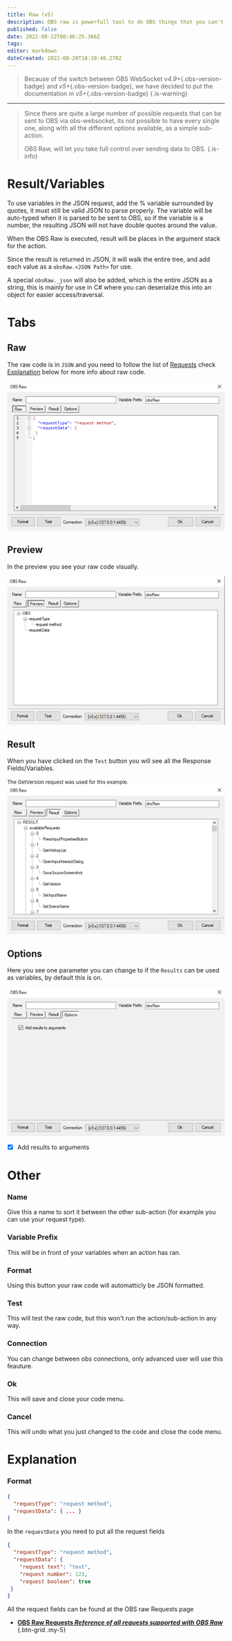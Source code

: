 ```yaml
---
title: Raw (v5)
description: OBS raw is powerfull tool to do OBS things that you can't do in regular sub-actions.
published: false
date: 2022-08-22T00:46:25.366Z
tags: 
editor: markdown
dateCreated: 2022-08-20T18:39:46.278Z
---
```


> Because of the switch between OBS WebSocket *v4.9+*{.obs-version-badge} and *v5+*{.obs-version-badge}, we have decided to put the documentation in *v5+*{.obs-version-badge}
{.is-warning}
---
> Since there are quite a large number of possible requests that can be sent to OBS via obs-websocket, its not possible to have every single one, along with all the different options available, as a simple sub-action.
>
> OBS Raw, will let you take full control over sending data to OBS.
{.is-info}
# Result/Variables
To use variables in the JSON request, add the % variable surrounded by quotes, it must still be valid JSON to parse properly.  The variable will be auto-typed when it is parsed to be sent to OBS, so if the variable is a number, the resulting JSON will not have double quotes around the value.

When the OBS Raw is executed, result will be places in the argument stack for the action.

Since the result is returned in JSON, it will walk the entire tree, and add each value as a `obsRaw.<JSON Path>` for use.

A special `obsRaw._json` will also be added, which is the entire JSON as a string, this is mainly for use in C# where you can deserialize this into an object for easier access/traversal.

# Tabs
## Raw
The raw code is in `JSON` and you need to follow the list of [Requests](/en/Broadcasters/OBS/Requests) check [Explanation](#explanation) below for more info about raw code.

![obsraw-menu-raw-default.png](/broadcasters/obs/raw/raw/obsraw-menu-raw-default.png)

## Preview
In the preview you see your raw code visually.

![obsraw-menu-preview.png](/broadcasters/obs/raw/preview/obsraw-menu-preview.png)
## Result
When you have clicked on the `Test` button you will see all the Response Fields/Variables.

<small>The GetVersion request was used for this example.</small>
![obsraw-menu-result-request-getversion.png](/broadcasters/obs/raw/result/obsraw-menu-result-request-getversion.png)
## Options
Here you see one parameter you can change to if the `Results` can be used as variables, by default this is on.

![obsraw-menu-options.png](/broadcasters/obs/raw/options/obsraw-menu-options.png)
- [x] Add results to arguments

# Other
### Name
Give this a name to sort it between the other sub-action (for example you can use your request type).

### Variable Prefix
This will be in front of your variables when an action has ran.

### Format
Using this button your raw code will automatticly be JSON formatted.

### Test
This will test the raw code, but this won't run the action/sub-action in any way.

### Connection
You can change between obs connections, only advanced user will use this feauture.

### Ok
This will save and close your code menu.

### Cancel
This will undo what you just changed to the code and close the code menu.


# Explanation
### Format
```json
{
  "requestType": "request method",
  "requestData": { ... }
}
```
In the `requestData` you need to put all the request fields
```json
{
  "requestType": "request method",
  "requestData": { 
    "request text": "text",
    "request number": 123,
    "request boolean": true
 }
}
```
All the request fields can be found at the OBS raw Requests page
- [<i class="mdi mdi-frequently-asked-questions text--obs"></i>**OBS Raw Requests *Reference of all requests supported with OBS Raw***](/en/Broadcasters/OBS/Requests)
{.btn-grid .my-5}